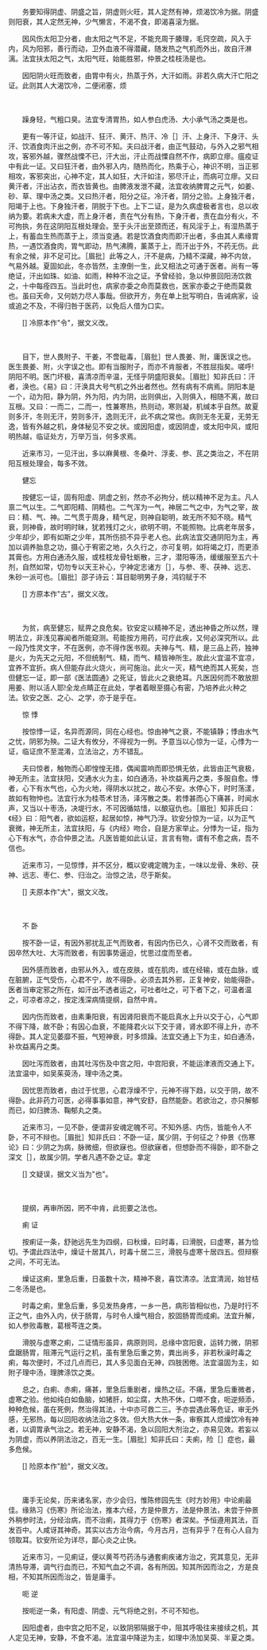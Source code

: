 <!-- { "loadSidebar": true } -->
　　务要知得阴虚、阴盛之旨，阴虚则火旺，其人定然有神，烦渴饮冷为据。阴盛则阳衰，其人定然无神，少气懒言，不渴不食，即渴喜滚为据。

　　因风伤太阳卫分者，由太阳之气不足，不能充周于腠理，毛窍空疏，风入于内，风为阳邪，善行而动，卫外血液不得潜藏，随发热之气机而外出，故自汗淋漓。法宜扶太阳之气，太阳气旺，始能胜邪，仲景之桂枝汤是也。

　　因阳阴火旺而致者，由胃中有火，热蒸于外，大汗如雨。非若久病大汗亡阳之证。此则其人大渴饮冷，二便闭塞，烦

　　  

　　躁身轻，气粗口臭。法宜专清胃热，如人参白虎汤、大小承气汤之类是也。

　　更有一等汗证，如战汗、狂汗、黄汗、热汗、冷［］汗、上身汗、下身汗、头汗、饮酒食肉汗出之例，亦不可不知。夫曰战汗者，由正气鼓动，与外入之邪气相攻，客邪外越，骤然战慄不已，汗大出，汗止而战慄自然不作，病即立瘳。瘟疫证中有此一证。又曰狂汗者，由外邪入内，随热而化，热乘于心，神识不明，当正邪相攻，客邪突出，心神不定，其人如狂，大汗如注，邪尽汗止，而病可立瘳。又曰黄汗者，汗出沾衣，而衣皆黄也。由脾液发泄不藏，法宜收纳脾胃之元气，如姜、砂、草、理中汤之类。又曰热汗者，阳分之征。冷汗者，阴分之验。上身独汗者，阳竭于上也。下身独汗者，阴脱于下也。上下二证，是为久病虚极者言也，总以收纳为要。若病未大虚，而上身汗者，责在气分有热，下身汗者，责在血分有火，不可拘执，务在这阴阳互根处理会。至于头汗出至颈而还，有风淫于上，有湿热蒸于上，有蓄血生热而蒸于上，须当变通。若是饮酒食肉而即汗出者，多由其人素缘胃热，一遇饮酒食肉，胃气即动，热气沸腾，薰蒸于上，而汗出于外，不药无伤。此有余之候，非不足可比。［眉批］此等之人，汗不是病，乃精不深藏，神不内敛，气易外越。夏固如此，冬亦皆然，主潦倒一生，此又相法之可通于医者。尚有一等绝证，汗出如珠、如油、如雨，种种不治之证。予曾经验，急以仲景回阳汤饮救之，十中每痊四五。当此时也，病家亦委之命而莫救也，医家亦委之于绝而莫救也。虽曰天命，又何妨力尽人事哉。但欲开方，务在单上批写明白，告诫病家，设或追之不及，不得归咎于医药，以免后人借为口实。

　　[] 冷原本作"令"，据文义改。

　　  

　　目下，世人畏附子、干姜，不啻砒毒，［眉批］世人畏姜、附，庸医误之也。医生畏姜、附，火字误之也。即有当服附子，而亦不肯服者，不胜屈指矣。嗟呼!阴阳不明。医门坏极，喜清凉而辛温，无怪乎阴盛阳衰矣。［眉批］知非氏曰：汗者，涣也。《易》曰：汗涣具大号气机之外出者然也。然有病有不病焉。阴阳本是一个，动为阳，静为阴，外为阳，内为阴，出则俱出，入则俱入，相随不离，故曰互根。又曰：一而二，二而一，性兼寒热，热则动，寒则凝，机缄本乎自然。故夏则多汗，冬则无汗，劳则多汗，逸则无汗，此不病之常也。病则无冬无夏，无劳无逸，皆有外越之机，身体秘见不安之状。或因阳虚，或因阴虚，或太阳中风，或阳明热越，临证处方，万举万当，何多求焉。

　　近来市习，一见汗出，多以麻黄根、冬桑叶、浮麦、参、芪之类治之，不在阴阳互根处理会，每多不效。

　　健忘

　　按健忘一证，固有阳虚、阴虚之别，然亦不必拘分，统以精神不足为主。凡人禀二气以生。二气即阳精、阴精也。二气浑为一气，神居二气之中，为气之宰，故曰：精、气、神。二气贯于周身，精气足，则神自聪明，故无所不知不晓。精气衰，则神昏，故时明时昧，犹若残灯之火，欲明不明，不能照物。比病老年居多，少年却少，即有如斯之少年，其所伤损不异乎老人也。此病法宜交通阴阳为主，再加以调养胎息之功，摄心于宥密之地，久久行之，亦可复明，如将竭之灯，而更添其膏也。方用白通汤久服，或桂枝龙骨牡蛎散，三才，潜阳等汤，缓缓服至五六十剂，自然如常，切勿专以天王补心，宁神定志诸方［］，与参、枣、茯神、远志、朱砂一派可也。［眉批］邵子诗云：耳目聪明男子身，鸿钧赋于不

　　[] 方原本作"古"，据文义改。

　　  

　　为贫，病至健忘，赋畀之良危矣。钦安定以精神不足，透出神昏之所以然，理明法立，非浅见寡闻者所能窥测。苟能按方用药，可疗此疾，又何必深究所以。此一段乃性灵文字，不在医例，亦不得作医书观。夫神与气、精，是三品上药，独神是火，为先天之元阳，不但统制气、精，而气、精皆神所生。故此火宜温不宜凉，宜养不宜折。病人但能存此火烧火，尚可施治。此火一灭，精气绝而其人死矣，岂但健忘一证，即一部《医法圆通》之死证，皆此火之衰绝耳。凡医因何而不敢放胆用姜、附以活人耶!全龙点睛正在此处，学者着眼至摄心有密，乃培养此火种之法。钦安之医、之心、之学，亦于是乎在。

　　惊 悸

　　按惊悸一证，名异而源同，同在心经也。惊由神气之衰，不能镇静；悸由水气之忧，阴邪为殃。二证大有攸分，不得视为一例。予意当以心惊为一证，心悸为一证，临证庶不至混淆，立法治之，方不错乱。

　　夫曰惊者，触物而心即惶惶无措，偶闻震响而即恐惧无依，此皆由正气衰极，神无所主。法宜扶阳，交通水火为主，如白通汤，补坎益离丹之类，多服自愈。悸者，心下有水气也，心为火地，得阴水以扰之，故心不安。水停心下，时时荡漾，故如有物忡也。法宜行水为桂苓术甘汤，泽泻散之类。若悸甚而心下痛甚，时闻水声，又当以十枣汤，决堤行水，不可因循姑惜，以酿寇仇也。［眉批］知非氏曰：《经》曰：阳气者，欲如运枢，起居如惊，神气乃浮。钦安分惊为一证，以为正气衰微，神无所主，法宜扶阳，与《内经》吻合，自是方家举止。分悸为一证，指为心下有水气，亦合仲景之法。凡医皆能如此认证，言言有物，谓有不愈之病，吾不信也。

　　近来市习，一见惊悸，并不区分，概以安魂定魄为主，一味以龙骨、朱砂、茯神、远志、枣仁、参、归治之。治惊之法，尽于斯矣。

　　[] 夫原本作"大"，据文义改。

　　  

　　不 卧

　　按不卧一证，有因外邪扰乱正气而致者，有因内伤已久，心肾不交而致者，有因卒然大吐、大泻而致者，有因事势逼迫，忧思过度而至者。

　　因外感而致者，由邪从外入，或在皮肤，或在肌肉，或在经输，或在血脉，或在脏腑，正气受伤，心君不宁，故不得卧。必须去其外邪，正复神安，始能得卧。医者当审定邪之所在，如汗出不透者运之，可吐者吐之，可下者下之，可温者温之，可凉者凉之，按定浅深病情提纲，自然中肯。

　　因内伤而致者，由素秉阳衰，有因肾阳衰而不能启真水上升以交于心，心气即不得下降，故不卧；有因心血衰，不能降君火以下交于肾，肾水即不得上升，亦不得卧。其人定见萎靡不振，气短神衰，时多烦躁。法宜交通上下为主，如白通汤，补坎益离丹之类。

　　因吐泻而致者，由其吐泻伤及中宫之阳，中宫阳衰，不能运津液而交通上下。法宜温中，如吴茱萸汤，理中汤之类。

　　因忧思而致者，由过于忧思，心君浮燥不宁，元神不得下趋，以交于阴，故不得卧。此非药力可医，必得事事如意，神气安舒，自然能卧。若欲治之，亦只解郁而已，如归脾汤、鞠郁丸之类。

　　近来市习，一见不卧，便谓非安魂定魄不可。不知外感、内伤，皆能令人不卧，不可不辩也。［眉批］知非氏曰：不卧一证，属少阴，于何征之？仲景《伤寒论》曰：少阴之为病，脉微细，但欲寐也。但欲寐者，但想卧而不得卧，即不卧之深文［］，故属少阴。学者凡遇不卧之证。拿定

　　[] 文疑误，据文义当为"也"。

　　  

　　提纲，再审所因，罔不中肯，此扼要之法也。

　　痢 证

　　按痢证一条，舒驰远先生为四纲，曰秋燥，曰时毒，曰滑脱，曰虚寒，甚为恰切。予谓此四法中，燥证十居其八，时毒十居二三，滑脱与虚寒十居四五。但辩察之间，不可无法。

　　燥证这痢，里急后重，日虽数十次，精神不衰，喜饮清凉。法宜清润，始甘桔二冬汤是也。

　　时毒之痢，里急后重，多见发热身疼，一乡一邑，病形皆相似也，乃是时行不正之气，由外入内，伏于肠胃，与时令人燥气相合，胶固肠胃而成痢。法宜升解，如人参败毒散，葛根芩连之类。

　　滑脱与虚寒之痢，二证情形虽异，病原则同，总缘中宫阳衰，运转力微，阴邪盘踞肠胃，阻滞元气运行之机，虽有里急后重之势，粪出尚多，非若秋澡时毒之痢，每次便时，不过几点而已，其人多见面白无神，四肢困倦。法宜温固为主，如附子理中汤，理脾涤饮之类。

　　总之，白痢、赤痢，痛甚，里急后重剧者，燥热之征。不痛，里急后重微者，虚寒之验。他如纯白如鱼脑，如猪肝，如尘腐，大热不休，口噤不食，呃逆频添，种种危候，虽在死例，然治得其法，十中亦可救二三。予亦尝遇此等危证，审无外感，无邪热，每以回阳收纳法治之多效。但大热大休一条，审察其人烦燥饮冷有神者，以调胃承气治之。若无神，安静不渴，急以回阳大剂治之，亦易见效。若妄以为阴虚，而以养阴法治之，百无一生。［眉批］知非氏曰：夫痢，险［］症也，最多危候。

　　[] 险原本作"脸"，据文义改。

　　  

　　庸手无论矣，历来诸名家，亦少会归，惟陈修园先生《时方妙用》中论痢最佳。缘熟习《伤寒》所论治法，推本六经，方是仲景方，法是仲景法，未尝于仲景外稍参时法，分经治病，而不治痢，其得力于《伤寒》者深矣。予恒遵用其法，百发百中。人咸讶其神奇。其实以古方治今病，今月古月，岂有异乎？在有心人自为领取耳。钦安所论为详尽，鄙心炎之止快。

　　近来市习，一见痢证，便以黄芩芍药汤与通套痢疾诸方治之，究其意见，无非清热导滞，调气行血而已，不知气血之不调，各有所因。知其所因而治之，方是良相，不知其所因而治之，皆是庸手。

　　呃 逆

　　按呃逆一条，有阳虚、阴虚、元气将绝之别，不可不知也。

　　因阳虚者，由中宫之阳不足，以致阴邪隔据于中，阻其呼吸往来接续之机，其人定见无神，安静，不食不渴。法宜温中降逆为主，如理中汤加吴萸、半夏之类。

